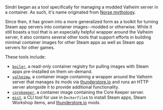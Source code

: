 Sindri began as a tool specifically for managing a modded Valheim server in a container. As such, it's name originated from [Norse mythology](https://en.wikipedia.org/wiki/Sindri_(mythology)).

Since then, it has grown into a more generalized form as a toolkit for turning Steam app servers into container images--modded or otherwise. While it still boasts a tool that is an especially helpful wrapper around the Valheim server, it also contains several other tools that support efforts in building minimal container images for other Steam apps as well as Steam app servers for other games.

These tools include:

- [`boiler`](boiler.md), a read-only container registry for pulling images with Steam apps pre-installed on them on-demand.
- [`valheimw`](valheim.md), a container image containing a wrapper around the Valheim server that manages its mods via [thunderstore.io](https://valheim.thunderstore.io/) and runs an HTTP server alongside it to provide additional functionality.
- [`corekeeper`](corekeeper.md), a container image containing the Core Keeper server.
- [`mist`](mist.md), a CLI tool for use in `Dockerfile`s to install Steam apps, Steam Workshop items, and [thunderstore.io](https://thunderstore.io/) mods.
